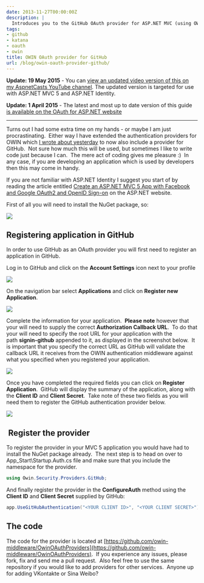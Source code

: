 ```yaml
---
date: 2013-11-27T00:00:00Z
description: |
  Introduces you to the GitHub OAuth provider for ASP.NET MVC (using OWIN) and shows you how to use it in your own projects.
tags:
- github
- katana
- oauth
- owin
title: OWIN OAuth provider for GitHub
url: /blog/owin-oauth-provider-github/
---
```


**Update: 19 May 2015** - You can [view an updated video version of this on my AspnetCasts YouTube channel](https://www.youtube.com/watch?v=krMILfdOu0w). The updated version is targeted for use with ASP.NET MVC 5 and ASP.NET Identity.

**Update: 1 April 2015** - The latest and most up to date version of this guide [is available on the OAuth for ASP.NET website](http://www.oauthforaspnet.com/providers/github/)

***

Turns out I had some extra time on my hands - or maybe I am just procrastinating.  Either way I have extended the authentication providers for OWIN which [I wrote about yesterday](/blog/introducing-the-yahoo-linkedin-oauth-security-providers-for-owin/) to now also include a provider for GitHub.  Not sure how much this will be used, but sometimes I like to write code just because I can.  The mere act of coding gives me pleasure :)  In any case, if you are developing an application which is used by developers then this may come in handy.

If you are not familiar with ASP.NET Identity I suggest you start of by reading the article entitled [Create an ASP.NET MVC 5 App with Facebook and Google OAuth2 and OpenID Sign-on](http://www.asp.net/mvc/tutorials/mvc-5/create-an-aspnet-mvc-5-app-with-facebook-and-google-oauth2-and-openid-sign-on) on the ASP.NET website.

First of all you will need to install the NuGet package, so:

![](/assets/images/2013/11/nuget.png)

## Registering application in GitHub

In order to use GitHub as an OAuth provider you will first need to register an application in GitHub.

Log in to GitHub and click on the **Account Settings** icon next to your profile

![](/assets/images/2013/11/owin11.png)

On the navigation bar select **Applications** and click on **Register new Application**.

![](/assets/images/2013/11/owin31.png)

Complete the information for your application.  **Please note** however that your will need to supply the correct **Authorization Callback URL**.  To do that your will need to specify the root URL for your application with the path **signin-github** appended to it, as displayed in the screenshot below.  It is important that you specify the correct URL as GitHub will validate the callback URL it receives from the OWIN authentication middleware against what you specified when you registered your application.

![](/assets/images/2013/11/owin51.png)

Once you have completed the required fields you can click on **Register Application**.  GitHub will display the summary of the application, along with the **Client ID** and **Client Secret**.  Take note of these two fields as you will need them to register the GitHub authentication provider below.

![](/assets/images/2013/11/owin61.png)

##  Register the provider

To register the provider in your MVC 5 application you would have had to install the NuGet package already.  The next step is to head on over to App_Start\Startup.Auth.cs file and make sure that you include the namespace for the provider.

``` csharp
using Owin.Security.Providers.GitHub;
```

And finally register the provider in the **ConfigureAuth** method using the **Client ID** and **Client Secret** supplied by GitHub:

``` csharp
app.UseGitHubAuthentication("<YOUR CLIENT ID>", "<YOUR CLIENT SECRET>");
```

## The code

The code for the provider is located at [https://github.com/owin-middleware/OwinOAuthProviders](https://github.com/owin-middleware/OwinOAuthProviders).  If you experience any issues, please fork, fix and send me a pull request.  Also feel free to use the same repository if you would like to add providers for other services.  Anyone up for adding VKontakte or Sina Weibo?
